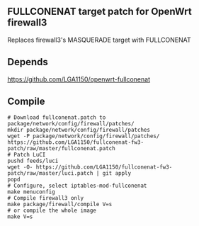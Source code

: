 ## FULLCONENAT target patch for OpenWrt firewall3
Replaces firewall3's MASQUERADE target with FULLCONENAT

Depends
---
https://github.com/LGA1150/openwrt-fullconenat


Compile
---
```
# Download fullconenat.patch to package/network/config/firewall/patches/
mkdir package/network/config/firewall/patches
wget -P package/network/config/firewall/patches/ https://github.com/LGA1150/fullconenat-fw3-patch/raw/master/fullconenat.patch
# Patch LuCI
pushd feeds/luci
wget -O- https://github.com/LGA1150/fullconenat-fw3-patch/raw/master/luci.patch | git apply
popd
# Configure, select iptables-mod-fullconenat
make menuconfig
# Compile firewall3 only
make package/firewall/compile V=s
# or compile the whole image
make V=s
```
